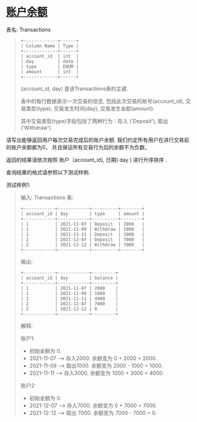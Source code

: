 #  [账户余额](https://leetcode.cn/problems/account-balance)

表名: Transactions
> ```
> +-------------+------+
> | Column Name | Type |
> +-------------+------+
> | account_id  | int  |
> | day         | date |
> | type        | ENUM |
> | amount      | int  |
> +-------------+------+
> ```
> (account_id, day) 是该Transactions表的主键.
> 
> 表中的每行数据表示一次交易的信息, 包括此次交易的账号(account_id), 交易类型(type), 交易发生时间(day), 交易发生金额(amount).
> 
> 其中交易类型(type)字段包括了两种行为：存入 ('Deposit'), 取出('Withdraw').
 

请写出能够返回用户每次交易完成后的账户余额. 我们约定所有用户在进行交易前的账户余额都为0， 并且保证所有交易行为后的余额不为负数。

返回的结果请依次按照 账户（account_id), 日期( day ) 进行升序排序 .

查询结果的格式请参照以下测试样例.

 

测试样例1:

> 输入: 
> Transactions 表:
> ```
> +------------+------------+----------+--------+
> | account_id | day        | type     | amount |
> +------------+------------+----------+--------+
> | 1          | 2021-11-07 | Deposit  | 2000   |
> | 1          | 2021-11-09 | Withdraw | 1000   |
> | 1          | 2021-11-11 | Deposit  | 3000   |
> | 2          | 2021-12-07 | Deposit  | 7000   |
> | 2          | 2021-12-12 | Withdraw | 7000   |
> +------------+------------+----------+--------+
> ```
> 输出: 
> ```
> +------------+------------+---------+
> | account_id | day        | balance |
> +------------+------------+---------+
> | 1          | 2021-11-07 | 2000    |
> | 1          | 2021-11-09 | 1000    |
> | 1          | 2021-11-11 | 4000    |
> | 2          | 2021-12-07 | 7000    |
> | 2          | 2021-12-12 | 0       |
> +------------+------------+---------+
> ```
> 解释: 
> 
> 账户1:
> - 初始金额为 0.
> - 2021-11-07 --> 存入2000. 余额变为 0 + 2000 = 2000.
> - 2021-11-09 --> 取出1000. 余额变为 2000 - 1000 = 1000.
> - 2021-11-11 --> 存入3000. 余额变为 1000 + 3000 = 4000.
> 
> 账户2:
> - 初始金额为 0.
> - 2021-12-07 --> 存入7000. 余额变为 0 + 7000 = 7000.
> - 2021-12-12 --> 取出 7000. 余额变为 7000 - 7000 = 0.